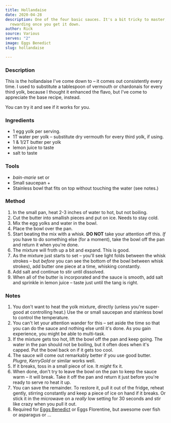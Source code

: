 ```yaml
---
title: Hollandaise
date: 2020-04-28
description: One of the four basic sauces. It's a bit tricky to master, but incredibly
  rewarding once you get it down.
author: Rick
source: Various
serves: "2"
image: Eggs Benedict
slug: hollandaise

---
```

### Description

This is the hollandaise I've come down to – it comes out consistently every time.  I used to substitute a tablespoon of vermouth or chardonais for every third yolk, because I thought it enhanced the flavo, but I've come to appreciate the base recipe, instead.

You can try it and see if it works for you.

### Ingredients

* 1 egg yolk per serving.
* 1T water per yolk – substitute dry vermouth for every third yolk, if using.
* 1 & 1/2T butter per yolk
* lemon juice to taste
* salt to taste

### Tools

* _bain-marie_ set
  or
* Small saucepan +
* Stainless bowl that fits on top without touching the water (see notes.)

### Method

1. In the small pan, heat 2-3 inches of water to hot, but not boiling.
2. Cut the butter into smallish pieces and put on ice.  Needs to stay cold.
3. Mix the egg yolks and water in the bowl.
4. Place the bowl over the pan.
5. Start beating the mix with a whisk.  **DO NOT** take your attention off this.  _If_ you have to do something else (for a moment), take the bowl off the pan and return it when you're done.
6. The mixture will froth up a bit and expand.  This is good.
7. As the mixture just starts to set – you'll see light folds between the whisk strokes – but _before_ you can see the bottom of the bowl between whisk strokes), add butter one piece at a time, whisking constantly.
8. Add salt and continue to stir until dissolved.
9. When all of the butter is incorporated and the sauce is smooth, add salt and sprinkle in lemon juice – taste just until the tang is right.

### Notes

1. You don't want to heat the yolk mixture, directly (unless you're super-good at controlling heat.) Use the or small saucepan and stainless bowl to control the temperature.
2. You can't let your attention wander for this – set aside the time so that you can do the sauce and nothing else until it's done.  As you gain experience, you might be able to multi-task.
3. If the mixture gets too hot, lift the bowl off the pan and keep going.  The water in the pan should not be boiling, but it often does when it's capped.  Put the bowl back on if it gets too cool.
4. The sauce will come out remarkably better if you use good butter.  _Plugra_, _KerryGold_ or similar works well.
5. If it breaks, toss in a small piece of ice.  It _might_ fix it.
6. When done, don't try to leave the bowl on the pan to keep the sauce warm – it will break.  Take it off the pan and return it just before you're ready to serve ro heat it up.
7. You can save the remainder.  To restore it, pull it out of the fridge, reheat gently, stirring constantly and keep a piece of ice on hand if it breaks.  Or stick it in the microwave on a _really_ low setting for 30 seconds and stir like crazy when you pull it out.
8. Required for [Eggs Benedict](/recipes/breakfasts/eggs-benedict) or Eggs Florentine, but awesome over fish or asparagus or ...